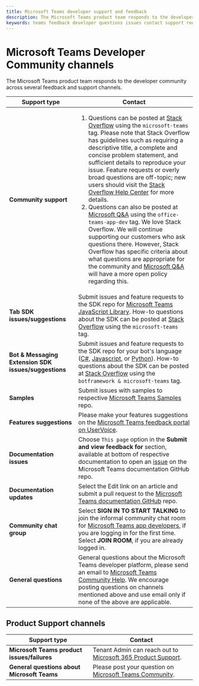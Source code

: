 ```yaml
---
title: Microsoft Teams developer support and feedback
description: The Microsoft Teams product team responds to the developer community across several feedback and support channels.
keywords: teams feedback developer questions issues contact support request bugs contributions community
---
```


# Microsoft Teams Developer Community channels

The Microsoft Teams product team responds to the developer community across several feedback and support channels.


|            **Support type**            |               **Contact**                                                                                  |
|-----------------------------------------------------|---------------------------------------------------------------------------------------------------------------------------------------------------------------------------------------------------------------------------------------------------------------------------------------------------------------------------------------------------------------------------------------------------------------------------------------------------------------------------------------------------|
|         **Community support**          |<ol><li> Questions can be posted at [Stack Overflow](https://stackoverflow.com/questions/tagged/microsoft-teams) using the `microsoft-teams` tag. Please note that Stack Overflow has guidelines such as requiring a descriptive title, a complete and concise problem statement, and sufficient details to reproduce your issue. Feature requests or overly broad questions are off-topic; new users should visit the [Stack Overflow Help Center](https://stackoverflow.com/help/how-to-ask) for more details. </li>                                                                                                                                                                       <li> Questions can also be posted at [Microsoft Q&A](/answers/topics/office-teams-app-dev.html) using the `office-teams-app-dev` tag. We love Stack Overflow. We will continue supporting our customers who ask questions there. However, Stack Overflow has specific criteria about what questions are appropriate for the community and [Microsoft Q&A](/answers/topics/office-teams-app-dev.html) will have a more open policy regarding this.  </li> </ol>                                                                                                  |
|        **Tab SDK issues/suggestions**        |  Submit issues and feature requests to the SDK repo for [Microsoft Teams JavaScript Library](https://github.com/OfficeDev/microsoft-teams-library-js/issues). How-to questions about the SDK can be posted at [Stack Overflow](https://stackoverflow.com/questions/tagged/microsoft-teams) using the `microsoft-teams` tag.                                                                                                                                                                                                                       |
|            **Bot & Messaging Extension SDK issues/suggestions**             |       Submit issues and feature requests to the SDK repo for your bot's language ([C#](https://github.com/Microsoft/botbuilder-dotnet/), [Javascript](https://github.com/Microsoft/botbuilder-js), or [Python](https://github.com/Microsoft/botbuilder-python)). How-to questions about the SDK can be posted at [Stack Overflow](https://stackoverflow.com/questions/tagged/botframework%20microsoft-teams) using the `botframework & microsoft-teams` tag.                                                                                            |
| **Samples** |             Submit issues with samples to respective [Microsoft Teams Samples](/microsoftteams/platform/tutorials/code-samples) repo.                                                                                                                                                                                            |
| **Features suggestions**             |      Please make your features suggestions on the [Microsoft Teams feedback portal on UserVoice](https://microsoftteams.uservoice.com/forums/555103-public-preview/category/182881-developer-platform).                                                                                                                                                            |
|        **Documentation issues**        |                                                                                                                                                                      Choose `This page` option in the **Submit and view feedback for** section, available at bottom of respective documentation to open an [issue](https://github.com/MicrosoftDocs/msteams-docs/issues) on the Microsoft Teams documentation GitHub repo.                                                                                                                                                                      |
|       **Documentation updates**        | Select the Edit link on an article and submit a pull request to the [Microsoft Teams documentation GitHub](https://github.com/MicrosoftDocs/msteams-docs) repo.                                                                                                                                                                      |
|       **Community chat group**        | Select **SIGN IN TO START TALKING** to join the informal community chat room for [Microsoft Teams app developers](https://gitter.im/OfficeDev/MicrosoftTeamsAppDev), if you are logging in for the first time. Select **JOIN ROOM**, if you are already logged in. |
|          **General questions**         |          General questions about the Microsoft Teams developer platform, please send an email to [Microsoft Teams Community Help](mailto:microsoftteamsdev@microsoft.com). We encourage posting questions on channels mentioned above and use email only if none of the above are applicable.                                                                                                                                                                          |

## Product Support channels
|            **Support type**            |               **Contact**                                                                                  |
|-----------------------------------------------------|---------------------------------------------------------------------------------------------------------------------------------------------------------------------------------------------------------------------------------------------------------------------------------------------------------------------------------------------------------------------------------------------------------------------------------------------------------------------------------------------------|
|         **Microsoft Teams product issues/failures**          | Tenant Admin can reach out to [Microsoft 365 Product Support](/microsoft-365/admin/contact-support-for-business-products).                                                            |
|        **General questions about Microsoft Teams**        |  Please post your question on [Microsoft Teams Community](https://answers.microsoft.com/en-us/msteams/forum).               |                                                                                                                                                         
